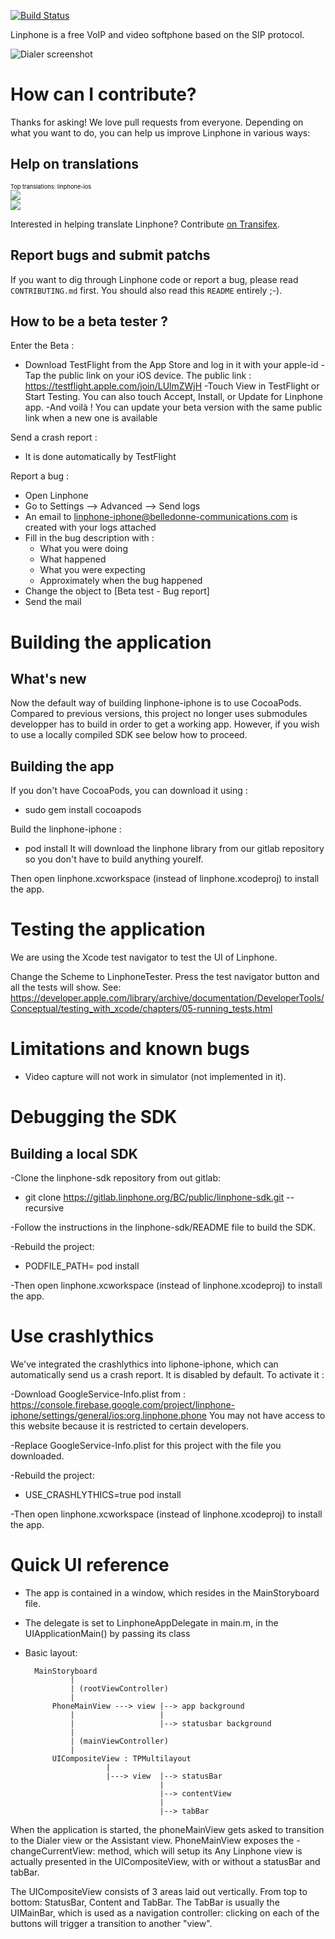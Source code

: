 [![Build Status](https://travis-ci.org/BelledonneCommunications/linphone-iphone.svg?branch=master)](https://travis-ci.org/BelledonneCommunications/linphone-iphone)

Linphone is a free VoIP and video softphone based on the SIP protocol.

![Dialer screenshot](http://www.linphone.org/img/slideshow-phone.png)

# How can I contribute?

Thanks for asking! We love pull requests from everyone. Depending on what you want to do, you can help us improve Linphone in
various ways:

## Help on translations

<a target="_blank" style="text-decoration:none; color:black; font-size:66%" href="https://www.transifex.com/belledonne-communications/linphone-ios/"
title="See more information on Transifex.com">Top translations: linphone-ios</a><br/>
<img border="0" src="https://transifex.com/projects/p/linphone-ios/resource/localizablestrings/chart/image_png"/><br/><a target="_blank" href="/"><img border="0" src="https://ds0k0en9abmn1.cloudfront.net/static/charts/images/tx-logo-micro.646b0065fce6.png"/></a>

Interested in helping translate Linphone? Contribute [on Transifex](https://www.transifex.com/belledonne-communications/linphone-ios).

## Report bugs and submit patchs

If you want to dig through Linphone code or report a bug, please read `CONTRIBUTING.md` first. You should also read this `README` entirely ;-).

## How to be a beta tester ?

Enter the Beta :
- Download TestFlight from the App Store and log in it with your apple-id
-Tap the public link on your iOS device. The public link : https://testflight.apple.com/join/LUlmZWjH
-Touch View in TestFlight or Start Testing. You can also touch Accept, Install, or Update for Linphone app.
-And voilà ! You can update your beta version with the same public link when a new one is available

Send a crash report :
 - It is done automatically by TestFlight

Report a bug :
 - Open Linphone
 - Go to Settings —> Advanced —> Send logs
 - An email to linphone-iphone@belledonne-communications.com is created with your logs attached
 - Fill in the bug description with :
	* What you were doing
	* What happened
	* What you were expecting
	* Approximately when the bug happened
 - Change the object to [Beta test - Bug report]
 - Send the mail

# Building the application

## What's new

Now the default way of building linphone-iphone is to use CocoaPods. 
Compared to previous versions, this project no longer uses submodules developper has to build in order to get a working app.
However, if you wish to use a locally compiled SDK see below how to proceed.

## Building the app

If you don't have CocoaPods, you can download it using :
- sudo gem install cocoapods

Build the linphone-iphone :
- pod install
It will download the linphone library from our gitlab repository so you don't have to build anything yourelf.

Then open linphone.xcworkspace (instead of linphone.xcodeproj) to install the app.

# Testing the application

We are using the Xcode test navigator to test the UI of Linphone.

Change the Scheme to LinphoneTester. Press the test navigator button and all the tests will show.
See: https://developer.apple.com/library/archive/documentation/DeveloperTools/Conceptual/testing_with_xcode/chapters/05-running_tests.html

# Limitations and known bugs

* Video capture will not work in simulator (not implemented in it).

# Debugging the SDK

## Building a local SDK

-Clone the linphone-sdk repository from out gitlab:
  * git clone https://gitlab.linphone.org/BC/public/linphone-sdk.git --recursive

-Follow the instructions in the linphone-sdk/README file to build the SDK.

-Rebuild the project:
 * PODFILE_PATH=<path to linphone-sdk-ios> pod install
 
-Then open linphone.xcworkspace (instead of linphone.xcodeproj) to install the app.

# Use crashlythics

We've integrated the crashlythics into liphone-iphone, which can automatically send us a crash report. It is disabled by default.
To activate it :

-Download GoogleService-Info.plist from :
 https://console.firebase.google.com/project/linphone-iphone/settings/general/ios:org.linphone.phone
 You may not have access to this website because it is restricted to certain developers.

-Replace GoogleService-Info.plist for this project with the file you downloaded.

-Rebuild the project:
* USE_CRASHLYTHICS=true pod install

-Then open linphone.xcworkspace (instead of linphone.xcodeproj) to install the app.

# Quick UI reference

- The app is contained in a window, which resides in the MainStoryboard file.
- The delegate is set to LinphoneAppDelegate in main.m, in the UIApplicationMain() by passing its class
- Basic layout:

        MainStoryboard
                |
                | (rootViewController)
                |
            PhoneMainView ---> view |--> app background
                |                   |
                |                   |--> statusbar background
                |
                | (mainViewController)
                |
            UICompositeView : TPMultilayout
                        |
                        |---> view  |--> statusBar
                                    |
                                    |--> contentView
                                    |
                                    |--> tabBar


When the application is started, the phoneMainView gets asked to transition to the Dialer view or the Assistant view.
PhoneMainView exposes the -changeCurrentView: method, which will setup its
Any Linphone view is actually presented in the UICompositeView, with or without a statusBar and tabBar.

The UICompositeView consists of 3 areas laid out vertically. From top to bottom: StatusBar, Content and TabBar.
The TabBar is usually the UIMainBar, which is used as a navigation controller: clicking on each of the buttons will trigger
a transition to another "view".
